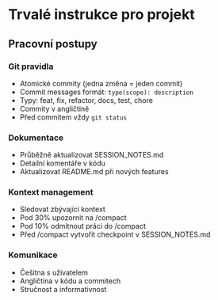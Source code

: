 # Trvalé instrukce pro projekt

## Pracovní postupy

### Git pravidla
- Atomické commity (jedna změna = jeden commit)
- Commit messages formát: `type(scope): description`
- Typy: feat, fix, refactor, docs, test, chore
- Commity v angličtině
- Před commitem vždy `git status`

### Dokumentace
- Průběžně aktualizovat SESSION_NOTES.md
- Detailní komentáře v kódu
- Aktualizovat README.md při nových features

### Kontext management
- Sledovat zbývající kontext
- Pod 30% upozornit na /compact
- Pod 10% odmítnout práci do /compact
- Před /compact vytvořit checkpoint v SESSION_NOTES.md

### Komunikace
- Češitna s uživatelem
- Angličtina v kódu a commitech
- Stručnost a informativnost
